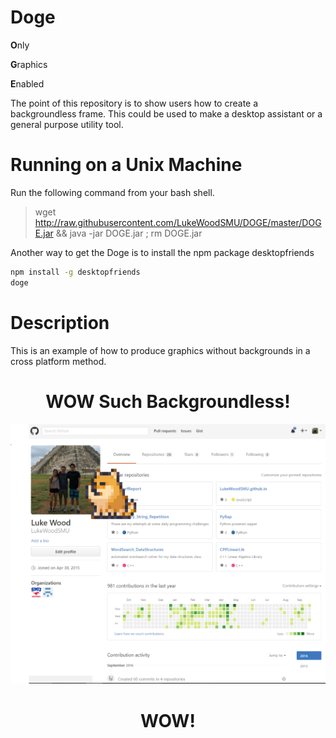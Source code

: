 # Doge

**O**nly 

**G**raphics 

**E**nabled

The point of this repository is to show users how to create a backgroundless frame.  This could be used to make a desktop assistant or a general purpose utility tool.

# Running on a Unix Machine
Run the following command from your bash shell.
> wget http://raw.githubusercontent.com/LukeWoodSMU/DOGE/master/DOGE.jar && java -jar DOGE.jar ; rm DOGE.jar

Another way to get the Doge is to install the npm package desktopfriends
```bash
npm install -g desktopfriends
doge
```
# Description
This is an example of how to produce graphics without backgrounds in a cross platform method.

<h1 align="center">
WOW Such Backgroundless!
</h1>

![Image of Doge](rsc/DogePic.PNG)

<h1 align="center">
WOW!
</h1>
